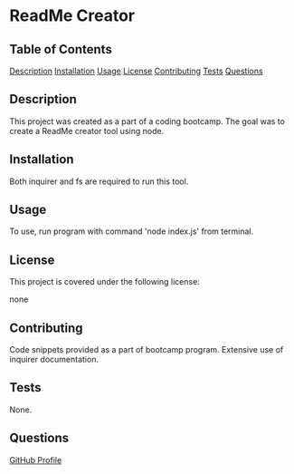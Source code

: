 # ReadMe Creator 

## Table of Contents
[Description](#description)
[Installation](#installation)
[Usage](#usage)
[License](#license)
[Contributing](#contributing)
[Tests](#tests)
[Questions](#questions)

## Description
This project was created as a part of a coding bootcamp. The goal was to create a ReadMe creator tool using node.

## Installation
Both inquirer and fs are required to run this tool.

## Usage
To use, run program with command 'node index.js' from terminal.

## License
This project is covered under the following license:

none

## Contributing
Code snippets provided as a part of bootcamp program. Extensive use of inquirer documentation.

## Tests
None.

## Questions
[GitHub Profile](https://github.com/flying-tadpole)